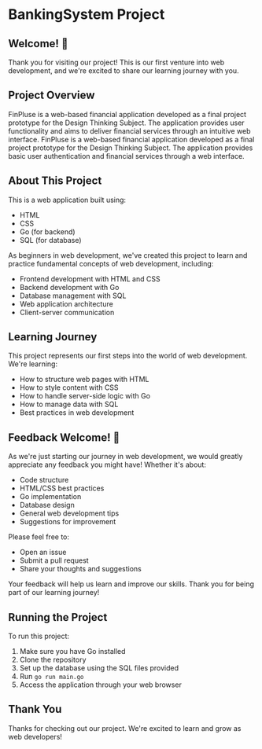 # BankingSystem Project

## Welcome! 👋

Thank you for visiting our project! This is our first venture into web development, and we're excited to share our learning journey with you.

## Project Overview

FinPluse is a web-based financial application developed as a final project prototype for the Design Thinking Subject. The application provides user functionality and aims to deliver financial services through an intuitive web interface. FinPluse is a web-based financial application developed as a final project prototype for the Design Thinking Subject. The application provides basic user authentication and financial services through a web interface.

## About This Project

This is a web application built using:
- HTML
- CSS
- Go (for backend)
- SQL (for database)

As beginners in web development, we've created this project to learn and practice fundamental concepts of web development, including:
- Frontend development with HTML and CSS
- Backend development with Go
- Database management with SQL
- Web application architecture
- Client-server communication

## Learning Journey

This project represents our first steps into the world of web development. We're learning:
- How to structure web pages with HTML
- How to style content with CSS
- How to handle server-side logic with Go
- How to manage data with SQL
- Best practices in web development

## Feedback Welcome! 🎉

As we're just starting our journey in web development, we would greatly appreciate any feedback you might have! Whether it's about:
- Code structure
- HTML/CSS best practices
- Go implementation
- Database design
- General web development tips
- Suggestions for improvement

Please feel free to:
- Open an issue
- Submit a pull request
- Share your thoughts and suggestions

Your feedback will help us learn and improve our skills. Thank you for being part of our learning journey! 

## Running the Project

To run this project:
1. Make sure you have Go installed
2. Clone the repository
3. Set up the database using the SQL files provided
4. Run `go run main.go`
5. Access the application through your web browser

## Thank You

Thanks for checking out our project. We're excited to learn and grow as web developers!

